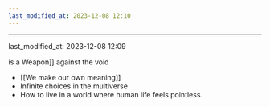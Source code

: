 ```yaml
---
last_modified_at: 2023-12-08 12:10
---
```

---

last_modified_at: 2023-12-08 12:09

 is a Weapon]] against the void

- [[We make our own meaning]]
- Infinite choices in the multiverse
- How to live in a world where human life feels pointless.

